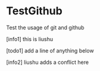 # TestGithub
Test the usage of git and github

[info1] this is liushu

[todo1] add a line of anything below

[info2] liushu adds a conflict here